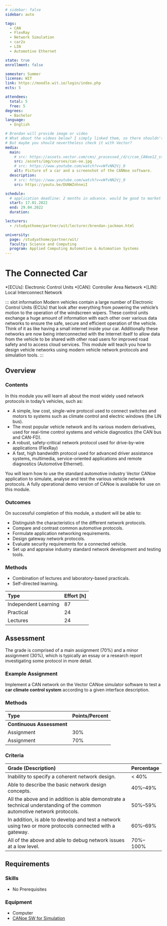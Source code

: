 ```yaml
---
# sidebar: false
sidebar: auto

tags:
  - CAN
  - FlexRay
  - Network Simulation
  - car2x
  - LIN
  - Automotive Ethernet

state: true
enrollment: false

semester: Summer
license: WIT
link: https://moodle.wit.ie/login/index.php
ects: 5

attendees:
  total: 5
  free: 5
degrees:
  - Bachelor
language:
  - English

# Brendan will provide image or video
# What about the videos below? I simply linked them, so there shouldn't be copyright issues.
# But maybe you should nevertheless check it with Vector?
media:
  main:
    # src: https://assets.vector.com/cms/_processed_/d/c/csm_CANoe12_stage_image_5fc723944b.jpg
    src: /assets/img/courses/can-oe.jpg
    # src: https://www.youtube.com/watch?v=vWfvNN2Vj_0
    alt: Picture of a car and a screenshot of the CANNoe software.
  description:
    # src: https://www.youtube.com/watch?v=vWfvNN2Vj_0
    src: https://youtu.be/DUNWZnhneiI

schedule:
  # application deadline: 2 months in advance. would be good to market it in June for Winter semester and in November for Summer Semester
  start: 17.01.2022
  end: 29.04.2022
  duration:

lecturers:
  - /studyathome/partner/wit/lecturer/brendan-jackman.html

university:
  page: /studyathome/partner/wit/
  faculty: Science and Computing
  program: Applied Computing Automotive & Automation Systems
---
```


# The Connected Car

<!-- prettier-ignore -->
*[ECUs]: Electronic Control Units
*[CAN]: Controller Area Network 
*[LIN]: Local Interconnect Network

::: slot information
Modern vehicles contain a large number of Electronic Control Units (ECUs) that look after everything from powering the vehicle’s motion to the operation of the windscreen wipers.
These control units exchange a huge amount of information with each other over various data networks to ensure the safe, secure and efficient operation of the vehicle.
Think of it as like having a small internet inside your car.
Additionally these networks are now being interconnected with the Internet itself to allow data from the vehicle to be shared with other road users for improved road safety and to access cloud services.
This module will teach you how to design vehicle networks using modern vehicle network protocols and simulation tools.
:::

## Overview

### Contents

In this module you will learn all about the most widely used network protocols in today’s vehicles, such as:

- A simple, low cost, single-wire protocol used to connect switches and motors to systems such as climate control and electric windows (the LIN bus).
- The most popular vehicle network and its various modern derivatives, used for real-time control systems and vehicle diagnostics (the CAN bus and CAN-FD).
- A robust, safety-critical network protocol used for drive-by-wire applications (FlexRay)
- A fast, high bandwidth protocol used for advanced driver assistance systems, multimedia, service-oriented applications and remote diagnostics (Automotive Ethernet).

You will learn how to use the standard automotive industry Vector CANoe application to simulate, analyse and test the various vehicle network protocols.
A fully operational demo version of CANoe is available for use on this module.

### Outcomes

On successful completion of this module, a student will be able to:

- Distinguish the characteristics of the different network protocols.
- Compare and contrast common automotive protocols.
- Formulate application networking requirements.
- Design gateway network protocols.
- Evaluate security requirements for a connected vehicle.
- Set up and appraise industry standard network development and testing tools.

### Methods

- Combination of lectures and laboratory-based practicals.
- Self-directed learning.

| Type                 | Effort \[h\] |
| :------------------- | :----------- |
| Independent Learning | 87           |
| Practical            | 24           |
| Lectures             | 24           |

## Assessment

<!-- Describe Assessment procedure verbally -->

The grade is comprised of a main assignment (70%) and a minor assignment (30%), which is typically an essay or a research report investigating some protocol in more detail.

### Example Assignment

<!-- Describe an example assignment definition -->

Implement a CAN network on the Vector CANoe simulator software to test a **car climate control system** according to a given interface description.

### Methods

| Type                      | Points/Percent |
| :------------------------ | :------------- |
| **Continuous Assessment** |                |
| Assignment                | 30%            |
| Assignment                | 70%            |

### Criteria

| Grade (Description)                                                                                                     | Percentage |
| :---------------------------------------------------------------------------------------------------------------------- | :--------- |
| Inability to specify a coherent network design.                                                                         | < 40%      |
| Able to describe the basic network design concepts.                                                                     | 40%–49%    |
| All the above and in addition is able demonstrate a technical understanding of the common automotive network protocols. | 50%–59%    |
| In addition, is able to develop and test a network using two or more protocols connected with a gateway.                | 60%–69%    |
| All of the above and able to debug network issues at a low level.                                                       | 70%–100%   |

## Requirements

### Skills

- No Prerequisites

### Equipment

- Computer
- [CANoe SW for Simulation](https://www.vector.com/int/en/products/products-a-z/software/canoe/)
